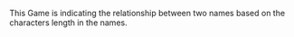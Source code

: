 This Game is indicating the relationship between two names based on the characters length in the names.

